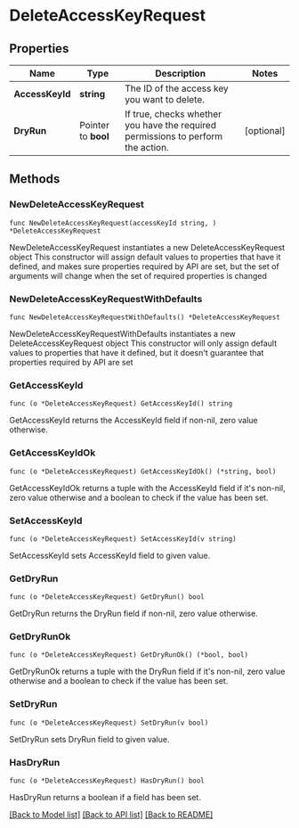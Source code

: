 # DeleteAccessKeyRequest

## Properties

Name | Type | Description | Notes
------------ | ------------- | ------------- | -------------
**AccessKeyId** | **string** | The ID of the access key you want to delete. | 
**DryRun** | Pointer to **bool** | If true, checks whether you have the required permissions to perform the action. | [optional] 

## Methods

### NewDeleteAccessKeyRequest

`func NewDeleteAccessKeyRequest(accessKeyId string, ) *DeleteAccessKeyRequest`

NewDeleteAccessKeyRequest instantiates a new DeleteAccessKeyRequest object
This constructor will assign default values to properties that have it defined,
and makes sure properties required by API are set, but the set of arguments
will change when the set of required properties is changed

### NewDeleteAccessKeyRequestWithDefaults

`func NewDeleteAccessKeyRequestWithDefaults() *DeleteAccessKeyRequest`

NewDeleteAccessKeyRequestWithDefaults instantiates a new DeleteAccessKeyRequest object
This constructor will only assign default values to properties that have it defined,
but it doesn't guarantee that properties required by API are set

### GetAccessKeyId

`func (o *DeleteAccessKeyRequest) GetAccessKeyId() string`

GetAccessKeyId returns the AccessKeyId field if non-nil, zero value otherwise.

### GetAccessKeyIdOk

`func (o *DeleteAccessKeyRequest) GetAccessKeyIdOk() (*string, bool)`

GetAccessKeyIdOk returns a tuple with the AccessKeyId field if it's non-nil, zero value otherwise
and a boolean to check if the value has been set.

### SetAccessKeyId

`func (o *DeleteAccessKeyRequest) SetAccessKeyId(v string)`

SetAccessKeyId sets AccessKeyId field to given value.


### GetDryRun

`func (o *DeleteAccessKeyRequest) GetDryRun() bool`

GetDryRun returns the DryRun field if non-nil, zero value otherwise.

### GetDryRunOk

`func (o *DeleteAccessKeyRequest) GetDryRunOk() (*bool, bool)`

GetDryRunOk returns a tuple with the DryRun field if it's non-nil, zero value otherwise
and a boolean to check if the value has been set.

### SetDryRun

`func (o *DeleteAccessKeyRequest) SetDryRun(v bool)`

SetDryRun sets DryRun field to given value.

### HasDryRun

`func (o *DeleteAccessKeyRequest) HasDryRun() bool`

HasDryRun returns a boolean if a field has been set.


[[Back to Model list]](../README.md#documentation-for-models) [[Back to API list]](../README.md#documentation-for-api-endpoints) [[Back to README]](../README.md)


